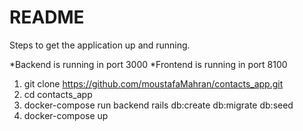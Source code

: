 # README

Steps to get the
application up and running.

*Backend is running in port 3000
*Frontend is running in port 8100

1. git clone https://github.com/moustafaMahran/contacts_app.git
2. cd contacts_app
3. docker-compose run backend rails db:create db:migrate db:seed
4. docker-compose up
